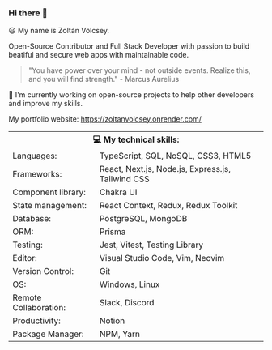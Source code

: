### Hi there 👋

😃 My name is Zoltán Völcsey.

Open-Source Contributor and Full Stack Developer with passion to build beatiful and secure web apps with maintainable code.

> "You have power over your mind - not outside events. Realize this, and you will find strength." - Marcus Aurelius

💼 I'm currently working on open-source projects to help other developers and improve my skills.

My portfolio website: https://zoltanvolcsey.onrender.com/

<table>
  <tr>
    <th colspan="2">💻 My technical skills:</td>
  </tr>
  <tr>
    <td>Languages:</td>
    <td>TypeScript, SQL, NoSQL, CSS3, HTML5</td>
  </tr>
  <tr>
    <td>Frameworks:</td>
    <td>React, Next.js, Node.js, Express.js, Tailwind CSS</td>
  </tr>
  <tr>
    <td>Component library:</td>
    <td>Chakra UI</td>
  </tr>
  <tr>
    <td> State management:</td>
    <td>React Context, Redux, Redux Toolkit</td>
  </tr>
  <tr>
    <td>Database:</td>
    <td>PostgreSQL, MongoDB</td>
  </tr>
  <tr>
    <td>ORM:</td>
    <td>Prisma</td>
  </tr>
  <tr>
    <td>Testing:</td>
    <td>Jest, Vitest, Testing Library</td>
  </tr>
  <tr>
    <td>Editor:</td>
    <td>Visual Studio Code, Vim, Neovim</td>
  </tr>
  <tr>
    <td>Version Control:</td>
    <td>Git</td>
  </tr>
  <tr>
    <td>OS:</td>
    <td>Windows, Linux</td>
  </tr>
  <tr>
    <td>Remote Collaboration:</td>
    <td>Slack, Discord</td>
  </tr>
  <tr>
    <td>Productivity:</td>
    <td>Notion</td>
  </tr>
  <tr>
    <td>Package Manager:</td>
    <td>NPM, Yarn</td>
  </tr>
</table>
